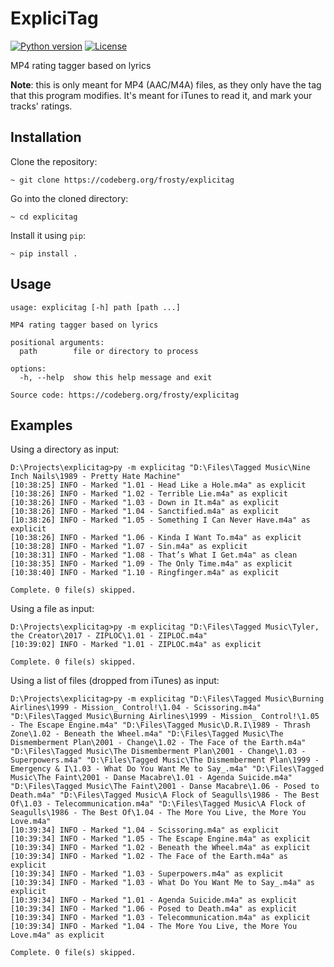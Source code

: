 # ExpliciTag

[![Python version](https://img.shields.io/badge/python-3.11%2B-blue.svg)](https://pypi.python.org/pypi/config-formatter) [![License](https://img.shields.io/github/license/delgan/config-formatter.svg)](https://codeberg.org/frosty/explicitag/src/branch/master/LICENSE)

MP4 rating tagger based on lyrics

**Note**: this is only meant for MP4 (AAC/M4A) files, as they only have the tag that this program modifies. It's meant for iTunes to read it, and mark your tracks' ratings.

## Installation

Clone the repository:
```
~ git clone https://codeberg.org/frosty/explicitag
```

Go into the cloned directory:
```
~ cd explicitag
```

Install it using `pip`:
```
~ pip install .
```

## Usage

```
usage: explicitag [-h] path [path ...]

MP4 rating tagger based on lyrics

positional arguments:
  path        file or directory to process

options:
  -h, --help  show this help message and exit

Source code: https://codeberg.org/frosty/explicitag
```

## Examples

Using a directory as input:
```
D:\Projects\explicitag>py -m explicitag "D:\Files\Tagged Music\Nine Inch Nails\1989 - Pretty Hate Machine"
[10:38:25] INFO - Marked "1.01 - Head Like a Hole.m4a" as explicit
[10:38:26] INFO - Marked "1.02 - Terrible Lie.m4a" as explicit
[10:38:26] INFO - Marked "1.03 - Down in It.m4a" as explicit
[10:38:26] INFO - Marked "1.04 - Sanctified.m4a" as explicit
[10:38:26] INFO - Marked "1.05 - Something I Can Never Have.m4a" as explicit
[10:38:26] INFO - Marked "1.06 - Kinda I Want To.m4a" as explicit
[10:38:28] INFO - Marked "1.07 - Sin.m4a" as explicit
[10:38:31] INFO - Marked "1.08 - That’s What I Get.m4a" as clean
[10:38:35] INFO - Marked "1.09 - The Only Time.m4a" as explicit
[10:38:40] INFO - Marked "1.10 - Ringfinger.m4a" as explicit

Complete. 0 file(s) skipped.
```

Using a file as input:
```
D:\Projects\explicitag>py -m explicitag "D:\Files\Tagged Music\Tyler, the Creator\2017 - ZIPLOC\1.01 - ZIPLOC.m4a"
[10:39:02] INFO - Marked "1.01 - ZIPLOC.m4a" as explicit

Complete. 0 file(s) skipped.
```

Using a list of files (dropped from iTunes) as input:
```
D:\Projects\explicitag>py -m explicitag "D:\Files\Tagged Music\Burning Airlines\1999 - Mission_ Control!\1.04 - Scissoring.m4a" "D:\Files\Tagged Music\Burning Airlines\1999 - Mission_ Control!\1.05 - The Escape Engine.m4a" "D:\Files\Tagged Music\D.R.I\1989 - Thrash Zone\1.02 - Beneath the Wheel.m4a" "D:\Files\Tagged Music\The Dismemberment Plan\2001 - Change\1.02 - The Face of the Earth.m4a" "D:\Files\Tagged Music\The Dismemberment Plan\2001 - Change\1.03 - Superpowers.m4a" "D:\Files\Tagged Music\The Dismemberment Plan\1999 - Emergency & I\1.03 - What Do You Want Me to Say_.m4a" "D:\Files\Tagged Music\The Faint\2001 - Danse Macabre\1.01 - Agenda Suicide.m4a" "D:\Files\Tagged Music\The Faint\2001 - Danse Macabre\1.06 - Posed to Death.m4a" "D:\Files\Tagged Music\A Flock of Seagulls\1986 - The Best Of\1.03 - Telecommunication.m4a" "D:\Files\Tagged Music\A Flock of Seagulls\1986 - The Best Of\1.04 - The More You Live, the More You Love.m4a"
[10:39:34] INFO - Marked "1.04 - Scissoring.m4a" as explicit
[10:39:34] INFO - Marked "1.05 - The Escape Engine.m4a" as explicit
[10:39:34] INFO - Marked "1.02 - Beneath the Wheel.m4a" as explicit
[10:39:34] INFO - Marked "1.02 - The Face of the Earth.m4a" as explicit
[10:39:34] INFO - Marked "1.03 - Superpowers.m4a" as explicit
[10:39:34] INFO - Marked "1.03 - What Do You Want Me to Say_.m4a" as explicit
[10:39:34] INFO - Marked "1.01 - Agenda Suicide.m4a" as explicit
[10:39:34] INFO - Marked "1.06 - Posed to Death.m4a" as explicit
[10:39:34] INFO - Marked "1.03 - Telecommunication.m4a" as explicit
[10:39:34] INFO - Marked "1.04 - The More You Live, the More You Love.m4a" as explicit

Complete. 0 file(s) skipped.
```